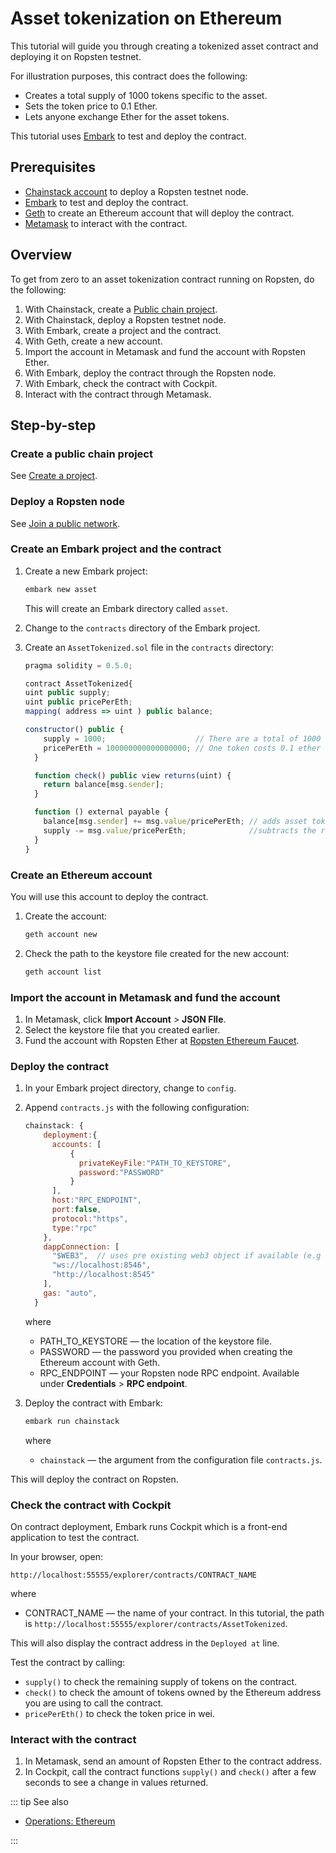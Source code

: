 # Asset tokenization on Ethereum

This tutorial will guide you through creating a tokenized asset contract and deploying it on Ropsten testnet.

For illustration purposes, this contract does the following:

* Creates a total supply of 1000 tokens specific to the asset.
* Sets the token price to 0.1 Ether.
* Lets anyone exchange Ether for the asset tokens.

This tutorial uses [Embark](https://embark.status.im/) to test and deploy the contract.

## Prerequisites

* [Chainstack account](https://console.chainstack.com/) to deploy a Ropsten testnet node.
* [Embark](https://embark.status.im/) to test and deploy the contract.
* [Geth](https://geth.ethereum.org/) to create an Ethereum account that will deploy the contract.
* [Metamask](https://metamask.io/) to interact with the contract.

## Overview

To get from zero to an asset tokenization contract running on Ropsten, do the following:

1. With Chainstack, create a [Public chain project](/glossary/public-chain-project).
1. With Chainstack, deploy a Ropsten testnet node.
1. With Embark, create a project and the contract.
1. With Geth, create a new account.
1. Import the account in Metamask and fund the account with Ropsten Ether.
1. With Embark, deploy the contract through the Ropsten node.
1. With Embark, check the contract with Cockpit.
1. Interact with the contract through Metamask.

## Step-by-step

### Create a public chain project

See [Create a project](/platform/create-a-project).

### Deploy a Ropsten node

See [Join a public network](/platform/join-a-public-network).

### Create an Embark project and the contract

1. Create a new Embark project:

    ``` sh
    embark new asset
    ```

    This will create an Embark directory called `asset`.

1. Change to the `contracts` directory of the Embark project.

1. Create an `AssetTokenized.sol` file in the `contracts` directory:

    ``` js
    pragma solidity = 0.5.0;

    contract AssetTokenized{
    uint public supply;
    uint public pricePerEth;
    mapping( address => uint ) public balance;

    constructor() public {
        supply = 1000;                    // There are a total of 1000 tokens for this asset
        pricePerEth = 100000000000000000; // One token costs 0.1 ether
      }

      function check() public view returns(uint) {
        return balance[msg.sender];
      }

      function () external payable {
        balance[msg.sender] += msg.value/pricePerEth; // adds asset tokens to how much Ether is sent by the investor
        supply -= msg.value/pricePerEth;              //subtracts the remaining asset tokens from the total supply
      }
    }
    ```

### Create an Ethereum account

You will use this account to deploy the contract.

1. Create the account:

    ``` sh
    geth account new
    ```

1. Check the path to the keystore file created for the new account:

    ``` sh
    geth account list
    ```

### Import the account in Metamask and fund the account

1. In Metamask, click **Import Account** > **JSON FIle**.
1. Select the keystore file that you created earlier.
1. Fund the account with Ropsten Ether at [Ropsten Ethereum Faucet](https://faucet.ropsten.be/).

### Deploy the contract

1. In your Embark project directory, change to `config`.
1. Append `contracts.js` with the following configuration:

    ``` js
    chainstack: {
        deployment:{
          accounts: [
              {
                privateKeyFile:"PATH_TO_KEYSTORE",
                password:"PASSWORD"
              }
          ],
          host:"RPC_ENDPOINT",
          port:false,
          protocol:"https",
          type:"rpc"
        },
        dappConnection: [
          "$WEB3",  // uses pre existing web3 object if available (e.g in Mist)
          "ws://localhost:8546",
          "http://localhost:8545"
        ],
        gas: "auto",
      }
    ```

    where

    * PATH_TO_KEYSTORE — the location of the keystore file.
    * PASSWORD — the password you provided when creating the Ethereum account with Geth.
    * RPC_ENDPOINT — your Ropsten node RPC endpoint. Available under **Credentials** > **RPC endpoint**.  

1. Deploy the contract with Embark:

    ``` sh
    embark run chainstack
    ```

    where

    * `chainstack` — the argument from the configuration file `contracts.js`.

This will deploy the contract on Ropsten.

### Check the contract with Cockpit

On contract deployment, Embark runs Cockpit which is a front-end application to test the contract.

In your browser, open:

`http://localhost:55555/explorer/contracts/CONTRACT_NAME`

where

* CONTRACT_NAME — the name of your contract. In this tutorial, the path is `http://localhost:55555/explorer/contracts/AssetTokenized`.

This will also display the contract address in the `Deployed at` line.

Test the contract by calling:

* `supply()` to check the remaining supply of tokens on the contract.
* `check()` to check the amount of tokens owned by the Ethereum address you are using to call the contract.
* `pricePerEth()` to check the token price in wei.

### Interact with the contract

1. In Metamask, send an amount of Ropsten Ether to the contract address.
1. In Cockpit, call the contract functions `supply()` and `check()` after a few seconds to see a change in values returned.

::: tip See also

* [Operations: Ethereum](/operations/ethereum/)

:::
